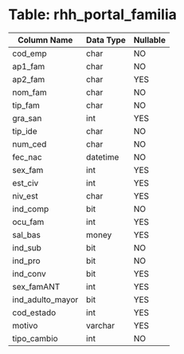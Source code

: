 # Table: rhh_portal_familia

| Column Name | Data Type | Nullable |
|-------------|-----------|----------|
| cod_emp | char | NO |
| ap1_fam | char | NO |
| ap2_fam | char | YES |
| nom_fam | char | NO |
| tip_fam | char | NO |
| gra_san | int | YES |
| tip_ide | char | NO |
| num_ced | char | NO |
| fec_nac | datetime | NO |
| sex_fam | int | YES |
| est_civ | int | YES |
| niv_est | char | YES |
| ind_comp | bit | NO |
| ocu_fam | int | YES |
| sal_bas | money | YES |
| ind_sub | bit | NO |
| ind_pro | bit | NO |
| ind_conv | bit | YES |
| sex_famANT | int | YES |
| ind_adulto_mayor | bit | YES |
| cod_estado | int | YES |
| motivo | varchar | YES |
| tipo_cambio | int | NO |
